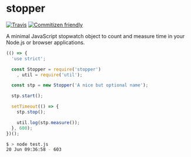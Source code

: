 # stopper

[![Travis](https://img.shields.io/travis/sbstjn/stopper.svg?maxAge=2592000)](https://travis-ci.org/sbstjn/stopper) [![Commitizen friendly](https://img.shields.io/badge/commitizen-friendly-brightgreen.svg)](https://github.com/sbstjn/stopper/commits/master)

A minimal JavaScript stopwatch object to count and measure time in your Node.js
or browser applications.

```js
(() => {
  'use strict';

  const Stopper = require('stopper')  
    , util = require('util');

  const stp = new Stopper('A nice but optional name');

  stp.start();

  setTimeout(() => {
    stp.stop();

    util.log(stp.measure());
  }, 600);
})();
```

```bash
$ > node test.js
20 Jun 09:36:58 - 603
```
